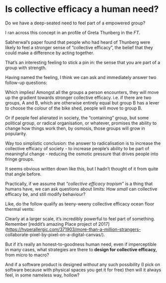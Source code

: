 # Is collective efficacy a human need?

Do we have a deep-seated need to feel part of a empowered group?

I ran across this concept in an profile of Greta Thunberg in the _FT._

Sabherwal’s paper found that people who had heard of Thunberg were likely to
feel a stronger sense of “collective efficacy”, the belief that they could
make a difference by acting together.

That’s an interesting feeling to stick a pin in: the sense that you are part
of a group with strength.

Having named the feeling, I think we can ask and immediately answer two
follow-up questions:

Which implies! Amongst all the groups a person encounters, they will move up
the gradient towards stronger collective efficacy. i.e. if there are two
groups, A and B, which are otherwise entirely equal but group B has a lever to
choose the colour of the bike shed, people will move to group B.

Or if people feel alienated in society, the “containing” group, but some
political group, or radical organisation, or whatever, promises the ability to
change how things work then, by osmosis, those groups will grow in popularity.

Way too simplistic conclusion: the answer to radicalisation is to increase the
collective efficacy of society - to increase people’s ability to be part of
meaningful change - reducing the osmotic pressure that drives people into
fringe groups.

It seems obvious written down like this, but I hadn’t thought of it from quite
that angle before.

Practically, if we assume that _“collective efficacy tropism”_ is a thing that
humans have, we can ask questions about limits: How _small_ can collective
efficacy be, and still modify behaviour?

Like, do the follow qualify as teeny-weeny collective efficacy ocean floor
thermal vents:

Clearly at a larger scale, it’s incredibly powerful to feel part of something.
Remember [reddit’s amazing Place project of
2017](https://hyperallergic.com/371903/more-than-a-million-strangers-
collaborate-pixel-by-pixel-on-a-digital-canvas/).

But if it’s really an honest-to-goodness human need, even if imperceptible in
many cases, what strategies are there to **design for collective efficacy,**
from micro to macro?

And if a software product is designed _without_ any such possibility (I pick
on software because with physical spaces you get it for free) then will it
always feel, in some nameless way, hollow?
